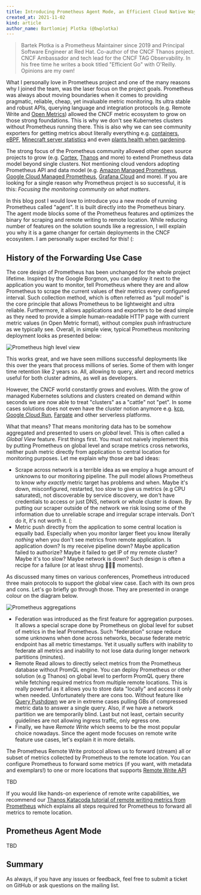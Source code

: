 ```yaml
---
title: Introducing Prometheus Agent Mode, an Efficient Cloud Native Way for Forwarding Metrics 
created_at: 2021-11-02
kind: article
author_name: Bartlomiej Plotka (@bwplotka)
---
```


> Bartek Płotka is a Prometheus Maintainer since 2019 and Principal Software Engineer at Red Hat. Co-author of the CNCF Thanos project. CNCF Ambassador and tech lead for the CNCF TAG Observability. In his free time he writes a book titled "Efficient Go" with O'Reilly. Opinions are my own!

What I personally love in Prometheus project and one of the many reasons why I joined the team, was the laser focus on the project goals. Prometheus was always about moving boundaries when it comes to providing pragmatic, reliable, cheap, yet invaluable metric monitoring. Its ultra stable and robust APIs, querying language and integration protocols (e.g. Remote Write and [Open Metrics](https://openmetrics.io/)) allowed the CNCF metric ecosystem to grow on those strong foundations. This is why we don't see Kubernetes clusters without Prometheus running there. This is also why we can see community exporters for getting metrics about literally everything e.g. [containers](https://github.com/google/cadvisor), [eBPF](https://github.com/cloudflare/ebpf_exporter), [Minecraft server statistics](https://github.com/sladkoff/minecraft-prometheus-exporter) and even [plants health when gardening](https://megamorf.gitlab.io/2019/07/14/monitoring-plant-health-with-prometheus/). 

The strong focus of the Prometheus community allowed other open source projects to grow (e.g. [Cortex](https://cortexmetrics.io/), [Thanos](https://thanos.io/) and more) to extend Prometheus data model beyond single clusters. Not mentioning cloud vendors adopting Prometheus API and data model (e.g. [Amazon Managed Prometheus](https://aws.amazon.com/prometheus/), [Google Cloud Managed Prometheus](https://cloud.google.com/stackdriver/docs/managed-prometheus), [Grafana Cloud](https://grafana.com/products/cloud/) and more). If you are looking for a single reason why Prometheus project is so successful, it is this: *Focusing the monitoring community on what matters*.

In this blog post I would love to introduce you a new mode of running Prometheus called "agent". It is built directly into the Prometheus binary. The agent mode blocks some of the Prometheus features and optimizes the binary for scraping and remote writing to remote location. While reducing number of features on the solution sounds like a regression, I will explain you why it is a game changer for certain deployments in the CNCF ecosystem. I am personally super excited for this! (:

## History of the Forwarding Use Case

The core design of Prometheus has been unchanged for the whole project lifetime. Inspired by the Google Borgmon, you can deploy it next to the application you want to monitor, tell Prometheus where they are and allow Prometheus to scrape the current values of their metrics every configured interval. Such collection method, which is often referred as "pull model" is the core principle that allows Prometheus to be lightweight and ultra reliable. Furthermore, it allows applications and exporters to be dead simple as they need to provide a simple human-readable HTTP page with current metric values (in Open Metric format), without complex push infrastructure as we typically see. Overall, in simple view, typical Prometheus monitoring deployment looks as presented below:

![Prometheus high level view](/assets/blog/2021-11-02/prom.png)

This works great, and we have seen millions successful deployments like this over the years that process millions of series. Some of them with longer time retention like 2 years so. All, allowing to query, alert and record metrics useful for both cluster admins, as well as developers.

However, the CNCF world constantly grows and evolves. With the grow of managed Kubernetes solutions and clusters created on demand within seconds we are now able to treat "clusters" as a "cattle" not "pet". In some cases solutions does not even have the cluster notion anymore e.g. [kcp](https://github.com/kcp-dev/kcp), [Google Cloud Run](https://cloud.google.com/run), [Fargate](https://aws.amazon.com/fargate/) and other serverless platforms. 

What that means? That means monitoring data has to be somehow aggregated and presented to users on *global* level. This is often called a *Global View* feature. First things first. You must not naively implement this by putting Prometheus on global level and scrape metrics cross networks, neither push metric directly from application to central location for monitoring purposes. Let me explain why those are bad ideas:

* Scrape across network is a terrible idea as we employ a huge amount of unknowns to our monitoring pipeline. The pull model allows Prometheus to know *why exactly* metric target has problems and when. Maybe it's down, misconfigured, restarted, too slow to give us metrics (e.g CPU saturated), not discoverable by service discovery, we don't have credentials to access or just DNS, network or whole cluster is down. By putting our scraper outside of the network we risk losing some of the information due to unreliable scrape and irregular scrape intervals. Don't do it, it's not worth it. (:
* Metric push directly from the application to some central location is equally bad. Especially when you monitor larger fleet you know literally *nothing* when you don't see metrics from remote application. Is application down? Is my receive pipeline down? Maybe application failed to authorize? Maybe it failed to get IP of my remote cluster? Maybe it's too slow? Maybe network is down? Such design is often a recipe for a failure (or at least shrug 🤷🏽‍♀️ moments).

As discussed many times on various conferences, Prometheus introduced three main protocols to support the global view case. Each with its own pros and cons. Let's go briefly go through those. They are presented in orange colour on the diagram below.

![Prometheus aggregations](/assets/blog/2021-11-02/prom-remote.png)

* Federation was introduced as the first feature for aggregation purposes. It allows a special scrape done by Prometheus on global level for subset of metrics in the leaf Prometheus. Such "federation" scrape reduce some unknowns when done across networks, because federate metric endpoint has all metric timestamps. Yet it usually suffers with inability to federate all metrics and inability to not lose data during longer network partitions (minutes).
* Remote Read allows to directly select metrics from the Prometheus database without PromQL engine. You can deploy Prometheus or other solution (e.g Thanos) on global level to perform PromQL query there while fetching required metrics from multiple remote locations. This is really powerful as it allows you to store data "locally" and access it only when needed. Unfortunately there are cons too. Without feature like [Query Pushdown](https://github.com/thanos-io/thanos/issues/305) we are in extreme cases pulling GBs of compressed metric data to answer a single query. Also, if we have a network partition we are temporarily blind. Last but not least, certain security guidelines are not allowing ingress traffic, only egress one.
* Finally, we have *Remote Write* which seems to be the most popular choice nowadays. Since the agent mode focuses on remote write feature use cases, let's explain it in more details.

The Prometheus Remote Write protocol allows us to forward (stream) all or subset of metrics collected by Prometheus to the remote location. You can configure Prometheus to forward some metrics (if you want, with metadata and exemplars!) to one or more locations that supports [Remote Write API](TODO)

TBD

If you would like hands-on experience of remote write capabilities, we recommend our [Thanos Katacoda tutorial of remote writing metrics from Prometheus](https://katacoda.com/thanos/courses/thanos/3-receiver) which explains all steps required for Prometheus to forward all metrics to remote location.

## Prometheus Agent Mode

TBD

## Summary

As always, if you have any issues or feedback, feel free to submit a ticket on GitHub or ask questions on the mailing list.
